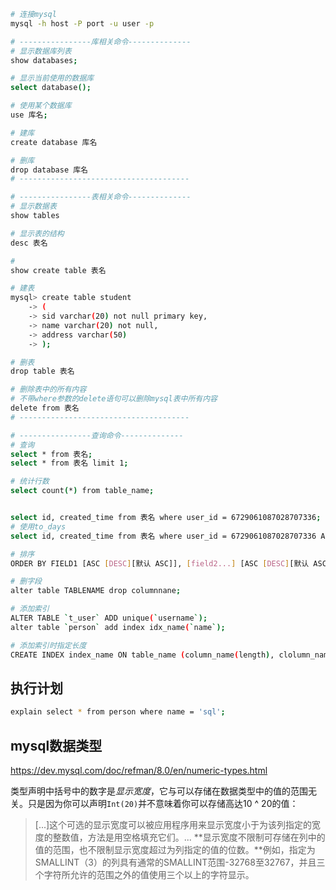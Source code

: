 ```bash 
# 连接mysql
mysql -h host -P port -u user -p

# ----------------库相关命令--------------
# 显示数据库列表
show databases;

# 显示当前使用的数据库
select database();

# 使用某个数据库
use 库名;

# 建库
create database 库名

# 删库
drop database 库名
# --------------------------------------

# ----------------表相关命令--------------
# 显示数据表
show tables

# 显示表的结构
desc 表名

#
show create table 表名

# 建表
mysql> create table student
    -> (
    -> sid varchar(20) not null primary key,
    -> name varchar(20) not null,
    -> address varchar(50)
    -> );

# 删表
drop table 表名

# 删除表中的所有内容
# 不带where参数的delete语句可以删除mysql表中所有内容
delete from 表名
# --------------------------------------

# ----------------查询命令--------------
# 查询
select * from 表名;
select * from 表名 limit 1;

# 统计行数
select count(*) from table_name;


select id, created_time from 表名 where user_id = 6729061087028707336;
# 使用to_days
select id, created_time from 表名 where user_id = 6729061087028707336 AND to_days(created_time) >= to_days(now());

# 排序
ORDER BY FIELD1 [ASC [DESC][默认 ASC]], [field2...] [ASC [DESC][默认 ASC]]

# 删字段
alter table TABLENAME drop columnnane;

# 添加索引
ALTER TABLE `t_user` ADD unique(`username`);
alter table `person` add index idx_name(`name`);

# 添加索引时指定长度
CREATE INDEX index_name ON table_name (column_name(length), clolumn_name(length)…)；
```



## 执行计划

```bash
explain select * from person where name = 'sql';
```





## mysql数据类型

https://dev.mysql.com/doc/refman/8.0/en/numeric-types.html

类型声明中括号中的数字是*显示宽度*，它与可以存储在数据类型中的值的范围无关。只是因为你可以声明`Int(20)`并不意味着你可以存储高达10 ^ 20的值：

> [...]这个可选的显示宽度可以被应用程序用来显示宽度小于为该列指定的宽度的整数值，方法是用空格填充它们。... **显示宽度不限制可存储在列中的值的范围，也不限制显示宽度超过为列指定的值的位数。**例如，指定为SMALLINT（3）的列具有通常的SMALLINT范围-32768至32767，并且三个字符所允许的范围之外的值使用三个以上的字符显示。


